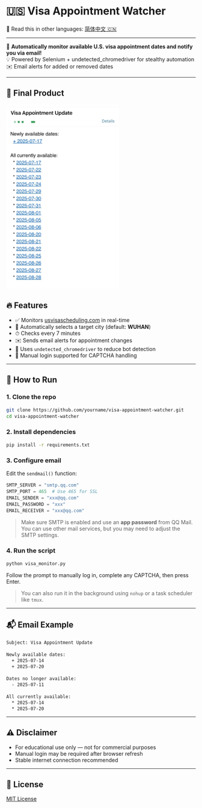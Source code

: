 # 🇺🇸 Visa Appointment Watcher

📖 Read this in other languages: [简体中文 🇨🇳](./README.zh-CN.md)

---

📅 **Automatically monitor available U.S. visa appointment dates and notify you via email!**  
💡 Powered by Selenium + undetected_chromedriver for stealthy automation  
✉️ Email alerts for added or removed dates

---

## 🚀 Final Product
<img src="assert/final.jpg" alt="Final Product" width="300"/>

## 🔥 Features

- ✅ Monitors [usvisascheduling.com](https://www.usvisascheduling.com) in real-time
- 📌 Automatically selects a target city (default: **WUHAN**)
- ⏱ Checks every 7 minutes
- ✉️ Sends email alerts for appointment changes
- 🧩 Uses `undetected_chromedriver` to reduce bot detection
- 🧪 Manual login supported for CAPTCHA handling

---

## 🚀 How to Run

### 1. Clone the repo

```bash
git clone https://github.com/yourname/visa-appointment-watcher.git
cd visa-appointment-watcher
```

### 2. Install dependencies

```bash
pip install -r requirements.txt
```

### 3. Configure email

Edit the `sendmail()` function:

```python
SMTP_SERVER = "smtp.qq.com"
SMTP_PORT = 465  # Use 465 for SSL
EMAIL_SENDER = "xxx@qq.com"
EMAIL_PASSWORD = "xxx"
EMAIL_RECEIVER = "xxx@qq.com"
```

> Make sure SMTP is enabled and use an **app password** from QQ Mail.
> You can use other mail services, but you may need to adjust the SMTP settings.

### 4. Run the script

```bash
python visa_monitor.py
```

Follow the prompt to manually log in, complete any CAPTCHA, then press Enter.

> You can also run it in the background using `nohup` or a task scheduler like `tmux`.

---

## 📬 Email Example

```
Subject: Visa Appointment Update

Newly available dates:
  + 2025-07-14
  + 2025-07-20

Dates no longer available:
  - 2025-07-11

All currently available:
  * 2025-07-14
  * 2025-07-20
```

---

## ⚠️ Disclaimer

- For educational use only — not for commercial purposes
- Manual login may be required after browser refresh
- Stable internet connection recommended

---

## 📄 License

[MIT License](./LICENSE)
